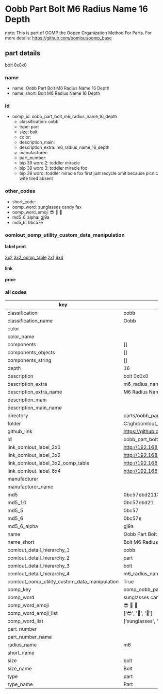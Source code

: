 # Oobb Part Bolt M6 Radius Name 16 Depth  

note: This is part of OOMP the Oopen Organization Method For Parts. For more details: https://github.com/oomlout/oomp_base

##  part details
  



bolt 0x0x0



### name
* name: Oobb Part Bolt M6 Radius Name 16 Depth
* name_short: Bolt M6 Radius Name 16 Depth
### id
* oomp_id: oobb_part_bolt_m6_radius_name_16_depth
  * classification: oobb
  * type: part
  * size: bolt
  * color: 
  * description_main: 
  * description_extra: m6_radius_name_16_depth
  * manufacturer: 
  * part_number: 
  * bip 39 word 2: toddler miracle
  * bip 39 word 3: toddler miracle fox
  * bip 39 word: toddler miracle fox first just recycle omit because picnic wife tired absent

### other_codes
* short_code: 
* oomp_word: sunglasses candy fax
* oomp_word_emoji :sunglasses: :candy: :fax:
* md5_6_alpha: gj9a
* md5_6: 0bc57e






### oomlout_oomp_utility_custom_data_manipulation
#### label print
[3x2](http://192.168.1.245:1112/?label=oomp%20gj9a)
[3x2_oomp_table](http://192.168.1.108:1112/?label=oomp%20gj9a)
[2x1](http://192.168.1.242:1112/?label=oomp%20gj9a)
[6x4](http://192.168.1.55:1112/?label=oomp%20gj9a)    

#### link

                              

#### price







### all codes 
| key | value |  
| --- | --- |  
| classification | oobb |  
| classification_name | Oobb |  
| color |  |  
| color_name |  |  
| components | [] |  
| components_objects | [] |  
| components_string | [] |  
| depth | 16 |  
| description | bolt 0x0x0 |  
| description_extra | m6_radius_name_16_depth |  
| description_extra_name | M6 Radius Name 16 Depth |  
| description_main |  |  
| description_main_name |  |  
| directory | parts/oobb_part_bolt_m6_radius_name_16_depth |  
| folder | C:\gh\oomlout_oobb_version_4_generated_parts\parts\oobb_part_bolt_m6_radius_name_16_depth |  
| github_link | https://github.com/oomlout/oomlout_oomp_part_src/tree/main/parts/oobb_part_bolt_m6_radius_name_16_depth |  
| id | oobb_part_bolt_m6_radius_name_16_depth |  
| link_oomlout_label_2x1 | http://192.168.1.242:1112/?label=oomp%20gj9a |  
| link_oomlout_label_3x2 | http://192.168.1.245:1112/?label=oomp%20gj9a |  
| link_oomlout_label_3x2_oomp_table | http://192.168.1.108:1112/?label=oomp%20gj9a |  
| link_oomlout_label_6x4 | http://192.168.1.55:1112/?label=oomp%20gj9a |  
| manufacturer |  |  
| manufacturer_name |  |  
| md5 | 0bc57ebd2113d34ecfbcb576b8a35f1b |  
| md5_10 | 0bc57ebd21 |  
| md5_5 | 0bc57 |  
| md5_6 | 0bc57e |  
| md5_6_alpha | gj9a |  
| name | Oobb Part Bolt M6 Radius Name 16 Depth |  
| name_short | Bolt M6 Radius Name 16 Depth |  
| oomlout_detail_hierarchy_1 | oobb |  
| oomlout_detail_hierarchy_2 | part |  
| oomlout_detail_hierarchy_3 | bolt |  
| oomlout_detail_hierarchy_4 | m6_radius_name_16_depth |  
| oomlout_oomp_utility_custom_data_manipulation | True |  
| oomp_key | oomp_oobb_part_bolt_m6_radius_name_16_depth |  
| oomp_word | sunglasses candy fax |  
| oomp_word_emoji | :sunglasses: :candy: :fax: |  
| oomp_word_emoji_list | [':sunglasses:', ':candy:', ':fax:'] |  
| oomp_word_list | ['sunglasses', 'candy', 'fax'] |  
| part_number |  |  
| part_number_name |  |  
| radius_name | m6 |  
| short_name |  |  
| size | bolt |  
| size_name | Bolt |  
| type | part |  
| type_name | Part |  
